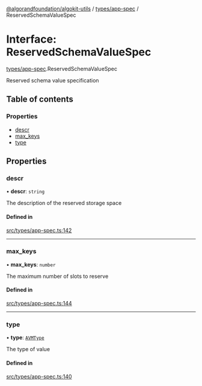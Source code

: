 [@algorandfoundation/algokit-utils](../README.md) / [types/app-spec](../modules/types_app_spec.md) / ReservedSchemaValueSpec

# Interface: ReservedSchemaValueSpec

[types/app-spec](../modules/types_app_spec.md).ReservedSchemaValueSpec

Reserved schema value specification

## Table of contents

### Properties

- [descr](types_app_spec.ReservedSchemaValueSpec.md#descr)
- [max\_keys](types_app_spec.ReservedSchemaValueSpec.md#max_keys)
- [type](types_app_spec.ReservedSchemaValueSpec.md#type)

## Properties

### descr

• **descr**: `string`

The description of the reserved storage space

#### Defined in

[src/types/app-spec.ts:142](https://github.com/algorandfoundation/algokit-utils-ts/blob/main/src/types/app-spec.ts#L142)

___

### max\_keys

• **max\_keys**: `number`

The maximum number of slots to reserve

#### Defined in

[src/types/app-spec.ts:144](https://github.com/algorandfoundation/algokit-utils-ts/blob/main/src/types/app-spec.ts#L144)

___

### type

• **type**: [`AVMType`](../modules/types_app_spec.md#avmtype)

The type of value

#### Defined in

[src/types/app-spec.ts:140](https://github.com/algorandfoundation/algokit-utils-ts/blob/main/src/types/app-spec.ts#L140)
